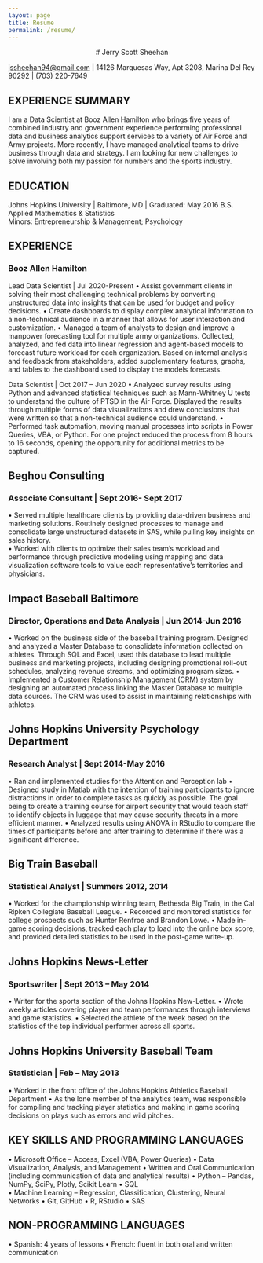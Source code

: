 ```yaml
---
layout: page
title: Resume
permalink: /resume/
---
```

<p style="text-align: center;"># Jerry Scott Sheehan</p>

jssheehan94@gmail.com | 14126 Marquesas Way, Apt 3208, Marina Del Rey 90292 | (703) 220-7649

## EXPERIENCE SUMMARY
I am a Data Scientist at Booz Allen Hamilton who brings five years of combined industry and government experience performing professional data and business analytics support services to a variety of Air Force and Army projects. More recently, I have managed analytical teams to drive business through data and strategy. I am looking for new challenges to solve involving both my passion for numbers and the sports industry.

## EDUCATION
Johns Hopkins University | Baltimore, MD | Graduated: May 2016
B.S. Applied Mathematics & Statistics							                 
Minors: Entrepreneurship & Management; Psychology

## EXPERIENCE
### Booz Allen Hamilton	 
Lead Data Scientist | Jul 2020-Present
•	Assist government clients in solving their most challenging technical problems by converting unstructured data into insights that can be used for budget and policy decisions.
•	Create dashboards to display complex analytical information to a non-technical audience in a manner that allows for user interaction and customization.
•	Managed a team of analysts to design and improve a manpower forecasting tool for multiple army organizations. Collected, analyzed, and fed data into linear regression and agent-based models to forecast future workload for each organization. Based on internal analysis and feedback from stakeholders, added supplementary features, graphs, and tables to the dashboard used to display the models forecasts.

Data Scientist | Oct 2017 – Jun 2020
•	Analyzed survey results using Python and advanced statistical techniques such as Mann-Whitney U tests to understand the culture of PTSD in the Air Force. Displayed the results through multiple forms of data visualizations and drew conclusions that were written so that a non-technical audience could understand.
•	Performed task automation, moving manual processes into scripts in Power Queries, VBA, or Python. For one project reduced the process from 8 hours to 16 seconds, opening the opportunity for additional metrics to be captured.

## Beghou Consulting	
### Associate Consultant | Sept 2016- Sept 2017
•	Served multiple healthcare clients by providing data-driven business and marketing solutions. Routinely designed processes to manage and consolidate large unstructured datasets in SAS, while pulling key insights on sales history.  
•	Worked with clients to optimize their sales team’s workload and performance through predictive modeling using mapping and data visualization software tools to value each representative’s territories and physicians.  

## Impact Baseball Baltimore		                					 
### Director, Operations and Data Analysis | Jun 2014-Jun 2016
•	Worked on the business side of the baseball training program. Designed and analyzed a Master Database to consolidate information collected on athletes. Through SQL and Excel, used this database to lead multiple business and marketing projects, including designing promotional roll-out schedules, analyzing revenue streams, and optimizing program sizes. 
•	Implemented a Customer Relationship Management (CRM) system by designing an automated process linking the Master Database to multiple data sources. The CRM was used to assist in maintaining relationships with athletes.

## Johns Hopkins University Psychology Department
### Research Analyst | Sept 2014-May 2016
•	Ran and implemented studies for the Attention and Perception lab 
•	Designed study in Matlab with the intention of training participants to ignore distractions in order to complete tasks as quickly as possible. The goal being to create a training course for airport security that would teach staff to identify objects in luggage that may cause security threats in a more efficient manner.
•	Analyzed results using ANOVA in RStudio to compare the times of participants before and after training to determine if there was a significant difference. 

## Big Train Baseball								             
### Statistical Analyst | Summers 2012, 2014
•	Worked for the championship winning team, Bethesda Big Train, in the Cal Ripken Collegiate Baseball League.
•	Recorded and monitored statistics for college prospects such as Hunter Renfroe and Brandon Lowe.
•	Made in-game scoring decisions, tracked each play to load into the online box score, and provided detailed statistics to be used in the post-game write-up. 

## Johns Hopkins News-Letter
### Sportswriter | Sept 2013 – May 2014
•	Writer for the sports section of the Johns Hopkins New-Letter.
•	Wrote weekly articles covering player and team performances through interviews and game statistics.
•	Selected the athlete of the week based on the statistics of the top individual performer across all sports. 

## Johns Hopkins University Baseball Team							      
### Statistician | Feb – May 2013
•	Worked in the front office of the Johns Hopkins Athletics Baseball Department
•	As the lone member of the analytics team, was responsible for compiling and tracking player statistics and making in game scoring decisions on plays such as errors and wild pitches.

## KEY SKILLS AND PROGRAMMING LANGUAGES
•	Microsoft Office – Access, Excel (VBA, Power Queries)
•	Data Visualization, Analysis, and Management
•	Written and Oral Communication (including communication of data and analytical results)
•	Python – Pandas, NumPy, SciPy, Plotly, Scikit Learn
•	SQL 	          
•	Machine Learning – Regression, Classification, Clustering, Neural Networks
•	Git, GitHub
•	R, RStudio
•	SAS

## NON-PROGRAMMING LANGUAGES
•	Spanish: 4 years of lessons
•	French: fluent in both oral and written communication 
